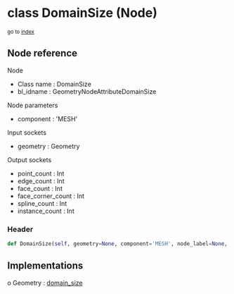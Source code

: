 # class DomainSize (Node)

<sub>go to [index](/docs/index.md)</sub>

## Node reference

Node
 - Class name : DomainSize
 - bl_idname : GeometryNodeAttributeDomainSize

Node parameters
 - component : 'MESH'

Input sockets
 - geometry : Geometry

Output sockets
 - point_count : Int
 - edge_count : Int
 - face_count : Int
 - face_corner_count : Int
 - spline_count : Int
 - instance_count : Int

### Header

``` python
def DomainSize(self, geometry=None, component='MESH', node_label=None, node_color=None):
```

## Implementations

o Geometry : [domain_size](/docs/GeoNodes_classes/Geometry.md#domain_size)


